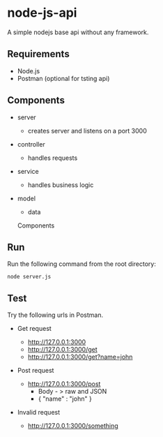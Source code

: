 # node-js-api

A simple nodejs base api without any framework.

## Requirements

* Node.js
* Postman (optional for tsting api)

## Components

* server

  - creates server and listens on a port 3000
* controller

  - handles requests
* service

  - handles business logic
* model

  - data

  Components

## Run

Run the following command from the root directory:

```
node server.js
```

## Test

Try the following urls in Postman.

* Get request

  * http://127.0.0.1:3000
  * http://127.0.0.1:3000/get
  * http://127.0.0.1:3000/get?name=john
* Post request

  * http://127.0.0.1:3000/post
    * Body - > raw and JSON
    * { "name" : "john" }
* Invalid request

  * http://127.0.0.1:3000/something
